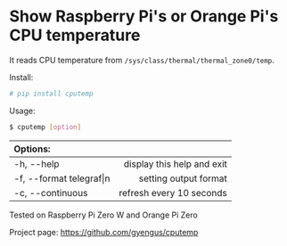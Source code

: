# Show Raspberry Pi's or Orange Pi's CPU temperature

It reads CPU temperature from `/sys/class/thermal/thermal_zone0/temp`.

Install:
```bash
# pip install cputemp
```

Usage: 
```bash
$ cputemp [option]
```

Options: | &nbsp;
:--- | ---:
-h, --help | display this help and exit
-f, --format telegraf\|n | setting output format
-c, --continuous | refresh every 10 seconds

Tested on Raspberry Pi Zero W and Orange Pi Zero

Project page: https://github.com/gyengus/cputemp
